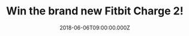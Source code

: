 ---
campaign-uuid: "c-ac83eacb-8e1b-404b-8d93-a2608e4cbe2d"
type: "Competition"
category: "Gifts"
date: "2018-06-06T09:00:00.000Z"
end-date: "2018-07-05T23:59:00.000Z"
disable-form: false
is_promoted: false
has_entry_page: true
title: "Win the brand new Fitbit Charge 2!"
competition-description: "<p>Make every beat count with the brand new Fitbit Charge\
  \ 2! From workouts to nights out, this wristband is everything you need and now\
  \ it could be yours because NME AAA is giving away one fitness wristband to one\
  \ lucky NME AAA member to win!</p>\r\n<p>Maybe it's you?</p>"
hero-header: "Win the brand new Fitbit Charge 2!"
terms-confirmation: "N/A"
banner-img: "https://assets.expresslyapp.com/asset-d9a4e18f-a786-4417-bd04-bbdb37a4f615.jpg"
logo-left-href: "http://fitbit.com"
logo-left-image: "https://assets.expresslyapp.com/asset-25834c26-cca6-4565-a4ea-5cc0911b7a4f.jpg"
logo-left-title: "FitBit"
bg-image-hero: "https://assets.expresslyapp.com/asset-c641ad48-de44-4dda-86f5-17a5e2716bc9.jpg"
bg-image-first: "https://assets.expresslyapp.com/asset-748077fc-e295-4087-8f71-eab7209c84d4.jpg"
bg-image-second: "https://assets.expresslyapp.com/asset-78b7f25b-4d18-4df3-82af-13511f526995.jpg"
section1-content: "<p>All-Day Activity Tracking, Reminders to Move, Auto Sleep Tracking\
  \ & Alarms, Multi-Sport Modes, Connected GPS, Guided Breathing Sessions are some\
  \ of its numerous features!</p>\r\n<p>Tracking is so important for the health and\
  \ fitness that's why the #1 seller tracker will keep you moving and motivated!</p>"
section2-content: "<p>A better YOU starts with heart! If you want to conquer your\
  \ day, shed light on your night or push your fitness further... this is a MUST for\
  \ you.</p>\r\n<p>Get a better understanding of your fitness level and see how you\
  \ can improve over time with the new Fitbit Charge 2!</p>\r\n<p>Enter below for\
  \ a chance to win and it could be coming home with you!</p>"
entry-title: "Win the brand new Fitbit Charge 2!"
entry-content: "<p>Enter the draw to win the brand new Fitbit Charge 2 and and let\
  \ it be part of your personal fitness journey by completing the form below before\
  \ 23:59 on 5th July 2018.</p>"
has-winner: true
winner-title: "CONGRATULATIONS to Kendall W. who won the brand new Fitbit Charge 2!"
winner-banner: "https://assets.expresslyapp.com/asset-16bca412-8ee6-4abd-8921-aacf00f92eab.jpg"
prize-description: "A Fitbit Charge 2!"
special-conditions: "Multiple entries are allowed up to one every day. Starting June\
  \ 6, 2018, the 24h interval between multiple entries resets at midnight every day."
country-restrictions:
- "GB"
---